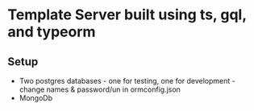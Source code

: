 # Template Server built using ts, gql, and typeorm

## Setup

- Two postgres databases - one for testing, one for development - change names & password/un in ormconfig.json
- MongoDb
